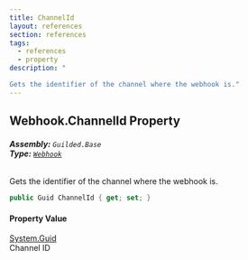 ```yaml
---
title: ChannelId
layout: references
section: references
tags:
  - references
  - property
description: "

Gets the identifier of the channel where the webhook is."
---
```


## Webhook.ChannelId Property
###### **Assembly:** `Guilded.Base`<br/>**Type:** [`Webhook`](Webhook.md 'Guilded.Base.Servers.Webhook')

Gets the identifier of the channel where the webhook is.

```csharp
public Guid ChannelId { get; set; }
```

#### Property Value
[System.Guid](https://docs.microsoft.com/en-us/dotnet/api/System.Guid 'System.Guid')  
Channel ID
